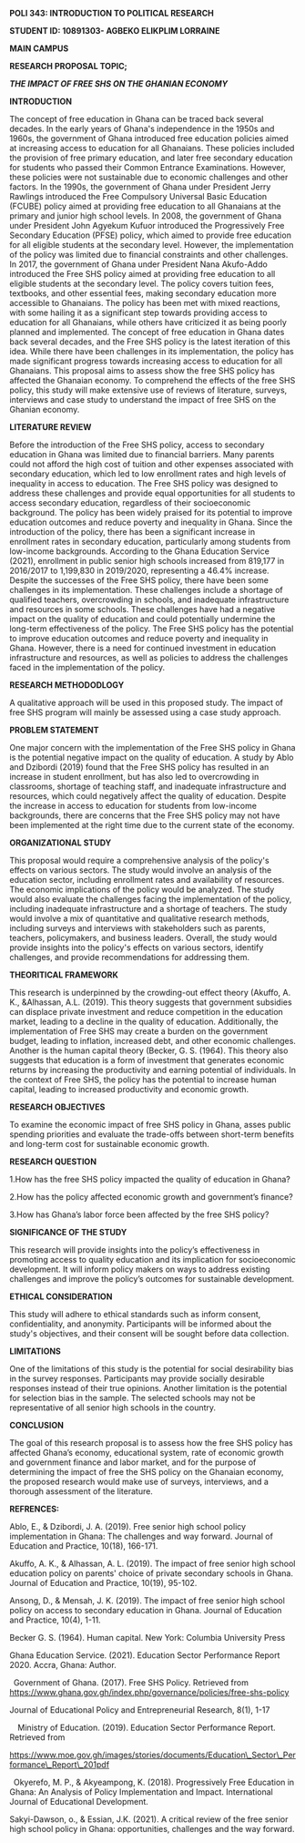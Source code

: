 ﻿
**POLI 343: INTRODUCTION TO POLITICAL RESEARCH**

**STUDENT ID: 10891303- AGBEKO ELIKPLIM LORRAINE**

**MAIN CAMPUS**


**RESEARCH PROPOSAL TOPIC;**

***THE IMPACT OF FREE SHS ON THE GHANIAN ECONOMY***

**INTRODUCTION**

The concept of free education in Ghana can be traced back several decades. In the early years of Ghana's independence in the 1950s and 1960s, the government of Ghana introduced free education policies aimed at increasing access to education for all Ghanaians. These policies included the provision of free primary education, and later free secondary education for students who passed their Common Entrance Examinations. However, these policies were not sustainable due to economic challenges and other factors. In the 1990s, the government of Ghana under President Jerry Rawlings introduced the Free Compulsory Universal Basic Education (FCUBE) policy aimed at providing free education to all Ghanaians at the primary and junior high school levels. In 2008, the government of Ghana under President John Agyekum Kufuor introduced the Progressively Free Secondary Education (PFSE) policy, which aimed to provide free education for all eligible students at the secondary level. However, the implementation of the policy was limited due to financial constraints and other challenges. In 2017, the government of Ghana under President Nana Akufo-Addo introduced the Free SHS policy aimed at providing free education to all eligible students at the secondary level. The policy covers tuition fees, textbooks, and other essential fees, making secondary education more accessible to Ghanaians. The policy has been met with mixed reactions, with some hailing it as a significant step towards providing access to education for all Ghanaians, while others have criticized it as being poorly planned and implemented.  The concept of free education in Ghana dates back several decades, and the Free SHS policy is the latest iteration of this idea. While there have been challenges in its implementation, the policy has made significant progress towards increasing access to education for all Ghanaians. This proposal aims to assess show the free SHS policy has affected the Ghanaian economy. To comprehend the effects of the free SHS policy, this study will make extensive use of reviews of literature, surveys, interviews and case study to understand the impact of free SHS on the Ghanian economy.

**LITERATURE REVIEW**

Before the introduction of the Free SHS policy, access to secondary education in Ghana was limited due to financial barriers. Many parents could not afford the high cost of tuition and other expenses associated with secondary education, which led to low enrollment rates and high levels of inequality in access to education. The Free SHS policy was designed to address these challenges and provide equal opportunities for all students to access secondary education, regardless of their socioeconomic background. The policy has been widely praised for its potential to improve education outcomes and reduce poverty and inequality in Ghana. Since the introduction of the policy, there has been a significant increase in enrollment rates in secondary education, particularly among students from low-income backgrounds. According to the Ghana Education Service (2021), enrollment in public senior high schools increased from 819,177 in 2016/2017 to 1,199,830 in 2019/2020, representing a 46.4% increase. Despite the successes of the Free SHS policy, there have been some challenges in its implementation. These challenges include a shortage of qualified teachers, overcrowding in schools, and inadequate infrastructure and resources in some schools. These challenges have had a negative impact on the quality of education and could potentially undermine the long-term effectiveness of the policy. The Free SHS policy has the potential to improve education outcomes and reduce poverty and inequality in Ghana. However, there is a need for continued investment in education infrastructure and resources, as well as policies to address the challenges faced in the implementation of the policy.

**RESEARCH METHODODLOGY**

A qualitative approach will be used in this proposed study. The impact of free SHS program will mainly be assessed using a case study approach.

**PROBLEM STATEMENT**

One major concern with the implementation of the Free SHS policy in Ghana is the potential negative impact on the quality of education. A study by Ablo and Dzibordi (2019) found that the Free SHS policy has resulted in an increase in student enrollment, but has also led to overcrowding in classrooms, shortage of teaching staff, and inadequate infrastructure and resources, which could negatively affect the quality of education. Despite the increase in access to education for students from low-income backgrounds, there are concerns that the Free SHS policy may not have been implemented at the right time due to the current state of the economy.

**ORGANIZATIONAL STUDY**

This proposal would require a comprehensive analysis of the policy's effects on various sectors. The study would involve an analysis of the education sector, including enrollment rates and availability of resources. The economic implications of the policy would be analyzed. The study would also evaluate the challenges facing the implementation of the policy, including inadequate infrastructure and a shortage of teachers. The study would involve a mix of quantitative and qualitative research methods, including surveys and interviews with stakeholders such as parents, teachers, policymakers, and business leaders. Overall, the study would provide insights into the policy's effects on various sectors, identify challenges, and provide recommendations for addressing them.

**THEORITICAL FRAMEWORK**

This research is underpinned by the crowding-out effect theory (Akuffo, A. K., &Alhassan, A.L. (2019). This theory suggests that government subsidies can displace private investment and reduce competition in the education market, leading to a decline in the quality of education. Additionally, the implementation of Free SHS may create a burden on the government budget, leading to inflation, increased debt, and other economic challenges. Another is the human capital theory (Becker, G. S. (1964). This theory also suggests that education is a form of investment that generates economic returns by increasing the productivity and earning potential of individuals. In the context of Free SHS, the policy has the potential to increase human capital, leading to increased productivity and economic growth.

**RESEARCH OBJECTIVES**

To examine the economic impact of free SHS policy in Ghana, asses public spending priorities and evaluate the trade-offs between short-term benefits and long-term cost for sustainable economic growth.

**RESEARCH QUESTION**

1\.How has the free SHS policy impacted the quality of education in Ghana?

2\.How has the policy affected economic growth and government’s finance?

3\.How has Ghana’s labor force been affected by the free SHS policy?

**SIGNIFICANCE OF THE STUDY**

This research will provide insights into the policy’s effectiveness in promoting access to quality education and its implication for socioeconomic development. It will inform policy makers on ways to address existing challenges and improve the policy’s outcomes for sustainable development.

**ETHICAL CONSIDERATION**

This study will adhere to ethical standards such as inform consent, confidentiality, and anonymity. Participants will be informed about the study's objectives, and their consent will be sought before data collection. 

**LIMITATIONS**

One of the limitations of this study is the potential for social desirability bias in the survey responses. Participants may provide socially desirable responses instead of their true opinions. Another limitation is the potential for selection bias in the sample. The selected schools may not be representative of all senior high schools in the country.

**CONCLUSION**

The goal of this research proposal is to assess how the free SHS policy has affected Ghana’s economy, educational system, rate of economic growth and government finance and labor market, and for the purpose of determining the impact of free the SHS policy on the Ghanaian economy, the proposed research would make use of surveys, interviews, and a thorough assessment of the literature.

**REFRENCES:**

Ablo, E., & Dzibordi, J. A. (2019). Free senior high school policy implementation in Ghana: The challenges and way forward. Journal of Education and Practice, 10(18), 166-171.

Akuffo, A. K., & Alhassan, A. L. (2019). The impact of free senior high school education policy on parents' choice of private secondary schools in Ghana. Journal of Education and Practice, 10(19), 95-102.

Ansong, D., & Mensah, J. K. (2019). The impact of free senior high school policy on access to secondary education in Ghana. Journal of Education and Practice, 10(4), 1-11.

Becker G. S. (1964). Human capital. New York: Columbia University Press

Ghana Education Service. (2021). Education Sector Performance Report 2020. Accra, Ghana: Author.

` `Government of Ghana. (2017). Free SHS Policy. Retrieved from <https://www.ghana.gov.gh/index.php/governance/policies/free-shs-policy>

Journal of Educational Policy and Entrepreneurial Research, 8(1), 1-17

`  `Ministry of Education. (2019). Education Sector Performance Report. Retrieved from

https://www.moe.gov.gh/images/stories/documents/Education\_Sector\_Performance\_Report\_201pdf

` `Okyerefo, M. P., & Akyeampong, K. (2018). Progressively Free Education in Ghana: An Analysis of Policy Implementation and Impact. International Journal of Educational Development.

Sakyi-Dawson, o., & Essian, J.K. (2021). A critical review of the free senior high school policy in Ghana: opportunities, challenges and the way forward.















